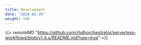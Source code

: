 ```yaml
---
title: Development
date: "2024-02-20"
weight: 100
---
```


{{< remoteMD "https://github.com/rhdhorchestrator/serverless-workflows/blob/v1.4.x/README.md?raw=true" >}}

